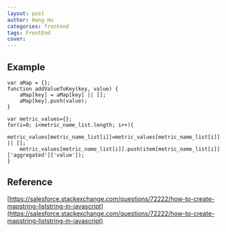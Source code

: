```yaml
---
layout: post
author: Hang Hu
categories: frontend
tags: FrontEnd 
cover: 
---
```

## Example

```
var aMap = {};
function addValueToKey(key, value) {
    aMap[key] = aMap[key] || [];
    aMap[key].push(value);
}
```



```
var metric_values={};
for(i=0; i<metric_name_list.length; i++){
    metric_values[metric_name_list[i]]=metric_values[metric_name_list[i]] || [];
    metric_values[metric_name_list[i]].push(item[metric_name_list[i]]['aggregated']['value']);
}
```


## Reference


[https://salesforce.stackexchange.com/questions/72222/how-to-create-mapstring-liststring-in-javascript](https://salesforce.stackexchange.com/questions/72222/how-to-create-mapstring-liststring-in-javascript)
